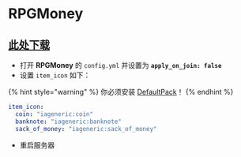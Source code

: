 # RPGMoney

## [此处下载](https://www.spigotmc.org/resources/%E2%9C%85must-have%E2%9C%85-rpgmoney-money-with-custom-texture-no-mods.25392/)

* 打开 **RPGMoney** 的 `config.yml` 并设置为 **`apply_on_join: false`**
* 设置 `item_icon` 如下：

{% hint style="warning" %}
你必须安装 [DefaultPack](../../first-install.md#default-pack-optional)！
{% endhint %}

```yaml
item_icon:
  coin: "iageneric:coin"
  banknote: "iageneric:banknote"
  sack_of_money: "iageneric:sack_of_money"
```

* 重启服务器
